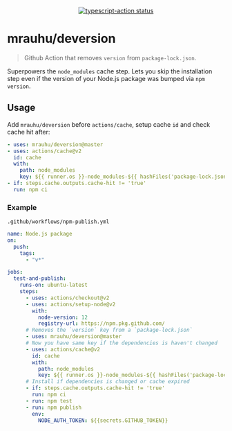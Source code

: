 <!--suppress HtmlDeprecatedAttribute -->
<p align="center">
  <a href="https://github.com/mrauhu/deversion/actions"><img alt="typescript-action status" src="https://github.com/mrauhu/deversion/workflows/build-test/badge.svg"></a>
</p>

# mrauhu/deversion

> Github Action that removes `version` from `package-lock.json`.

Superpowers the `node_modules` cache step. Lets you skip the installation step even if the version of your Node.js package was bumped via `npm version`.

## Usage

Add `mrauhu/deversion` before `actions/cache`, setup cache `id` and check cache hit after:

```yaml
- uses: mrauhu/deversion@master
- uses: actions/cache@v2
  id: cache
  with:
    path: node_modules
    key: ${{ runner.os }}-node_modules-${{ hashFiles('package-lock.json') }}
- if: steps.cache.outputs.cache-hit != 'true'
  run: npm ci
```

### Example

`.github/workflows/npm-publish.yml`

```yaml
name: Node.js package
on:
  push:
    tags:
      - "v*"

jobs:
  test-and-publish:
    runs-on: ubuntu-latest
    steps:
      - uses: actions/checkout@v2
      - uses: actions/setup-node@v2
        with:
          node-version: 12
          registry-url: https://npm.pkg.github.com/
      # Removes the `version` key from a `package-lock.json`
      - uses: mrauhu/deversion@master
      # Now you have same key if the dependencies is haven't changed
      - uses: actions/cache@v2
        id: cache
        with:
          path: node_modules
          key: ${{ runner.os }}-node_modules-${{ hashFiles('package-lock.json') }}
      # Install if dependencies is changed or cache expired
      - if: steps.cache.outputs.cache-hit != 'true'
        run: npm ci
      - run: npm test
      - run: npm publish
        env:
          NODE_AUTH_TOKEN: ${{secrets.GITHUB_TOKEN}}
```

<!--
## TODO:

After testing you can [create a v1 tag](https://github.com/actions/toolkit/blob/master/docs/action-versioning.md) to reference the stable and latest V1 action
-->
